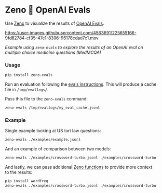 # Zeno 🤝 OpenAI Evals

Use [Zeno](https://github.com/zeno-ml/zeno) to visualize the results of [OpenAI Evals](https://github.com/openai/evals/blob/main/docs/eval-templates.md).

https://user-images.githubusercontent.com/4563691/225655166-9fd82784-cf35-47c1-8306-96178cdad7c1.mov

_Example using `zeno-evals` to explore the results of an OpenAI eval on multiple choice medicine questions (MedMCQA)_

### Usage

```bash
pip install zeno-evals
```

Run an evaluation following the [evals instructions](https://github.com/openai/evals/blob/main/docs/run-evals.md). This will produce a cache file in `/tmp/evallogs/`.

Pass this file to the `zeno-evals` command:

```bash
zeno-evals /tmp/evallogs/my_eval_cache.jsonl
```

### Example

Single example looking at US tort law questions:

```bash
zeno-evals ./examples/example.jsonl
```

And an example of comparison between two models:

```bash
zeno-evals ./examples/crossword-turbo.jsonl ./examples/crossword-turbo-0301.jsonl
```

And lastly, we can pass additional [Zeno functions](https://zenoml.com/docs/api) to provide more context to the results:

```bash
pip install wordfreq
zeno-evals ./examples/crossword-turbo.jsonl ./examples/crossword-turbo-0301.jsonl --functions_file ./examples/crossword_fns.py
```
